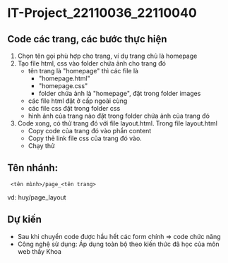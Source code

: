 # IT-Project_22110036_22110040


## Code các trang, các bước thực hiện

1. Chọn tên gọi phù hợp cho trang, ví dụ trang chủ là homepage
2. Tạo file html, css vào folder chứa ảnh cho trang đó
    - tên trang là "homepage" thì các file là 
        + "homepage.html" 
        + "homepage.css"
        + folder chứa ảnh là "homepage", đặt trong folder images
    - các file html đặt ở cấp ngoài cùng
    - các file css đặt trong folder css
    - hình ảnh của trang nào đặt trong folder chứa ảnh của trang đó
3. Code xong, có thử trang đó với file layout.html. Trong file layout.html
    - Copy code của trang đó vào phần content
    - Copy thẻ link file css của trang đó vào.  
    - Chạy thử



## Tên nhánh:
```
 <tên mình>/page_<tên trang>
```
vd: huy/page_layout  


## Dự kiến
- Sau khi chuyển code được hầu hết các form chính 
=> code chức năng
- Công nghệ sử dụng: Áp dụng toàn bộ theo kiến thức đã học của môn web thầy Khoa 
